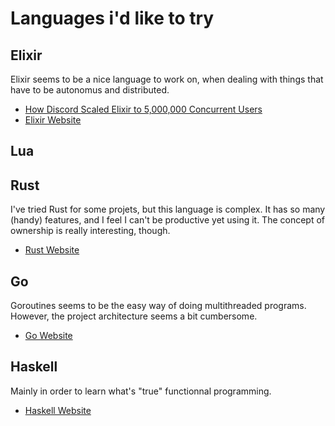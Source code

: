 # Languages i'd like to try


## Elixir

Elixir seems to be a nice language to work on, when dealing with things that have to be autonomus and distributed.

* [How Discord Scaled Elixir to 5,000,000 Concurrent Users](https://blog.discordapp.com/scaling-elixir-f9b8e1e7c29b)
* [Elixir Website](https://elixir-lang.github.io)

## Lua

## Rust
 I've tried Rust for some projets, but this language is complex. It has so many (handy) features, and I feel I can't be productive yet using it.
 The concept of ownership is really interesting, though.
 
 * [Rust Website](https://rust-lang.org)
 
## Go
 Goroutines seems to be the easy way of doing multithreaded programs.
 However, the project architecture seems a bit cumbersome.
 
 * [Go Website](https://golang.org)
 
## Haskell
 Mainly in order to learn what's "true" functionnal programming.
 
 * [Haskell Website](https://haskell.org)